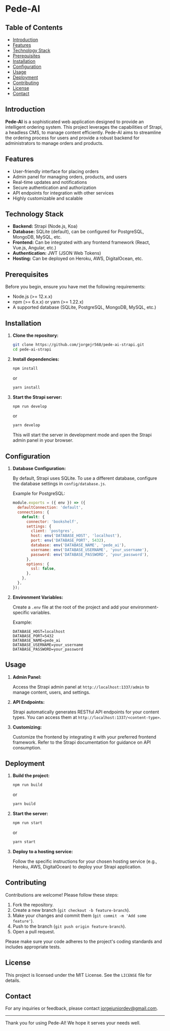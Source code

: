 # Pede-AI

## Table of Contents
- [Introduction](#introduction)
- [Features](#features)
- [Technology Stack](#technology-stack)
- [Prerequisites](#prerequisites)
- [Installation](#installation)
- [Configuration](#configuration)
- [Usage](#usage)
- [Deployment](#deployment)
- [Contributing](#contributing)
- [License](#license)
- [Contact](#contact)

## Introduction

**Pede-AI** is a sophisticated web application designed to provide an intelligent ordering system. This project leverages the capabilities of Strapi, a headless CMS, to manage content efficiently. Pede-AI aims to streamline the ordering process for users and provide a robust backend for administrators to manage orders and products.

## Features

- User-friendly interface for placing orders
- Admin panel for managing orders, products, and users
- Real-time updates and notifications
- Secure authentication and authorization
- API endpoints for integration with other services
- Highly customizable and scalable

## Technology Stack

- **Backend:** Strapi (Node.js, Koa)
- **Database:** SQLite (default), can be configured for PostgreSQL, MongoDB, MySQL, etc.
- **Frontend:** Can be integrated with any frontend framework (React, Vue.js, Angular, etc.)
- **Authentication:** JWT (JSON Web Tokens)
- **Hosting:** Can be deployed on Heroku, AWS, DigitalOcean, etc.

## Prerequisites

Before you begin, ensure you have met the following requirements:

- Node.js (>= 12.x.x)
- npm (>= 6.x.x) or yarn (>= 1.22.x)
- A supported database (SQLite, PostgreSQL, MongoDB, MySQL, etc.)

## Installation

1. **Clone the repository:**

   ```sh
   git clone https://github.com/jorgejr568/pede-ai-strapi.git
   cd pede-ai-strapi
   ```

2. **Install dependencies:**

   ```sh
   npm install
   ```

   or

   ```sh
   yarn install
   ```

3. **Start the Strapi server:**

   ```sh
   npm run develop
   ```

   or

   ```sh
   yarn develop
   ```

   This will start the server in development mode and open the Strapi admin panel in your browser.

## Configuration

1. **Database Configuration:**

   By default, Strapi uses SQLite. To use a different database, configure the database settings in `config/database.js`.

   Example for PostgreSQL:

   ```js
   module.exports = ({ env }) => ({
     defaultConnection: 'default',
     connections: {
       default: {
         connector: 'bookshelf',
         settings: {
           client: 'postgres',
           host: env('DATABASE_HOST', 'localhost'),
           port: env('DATABASE_PORT', 5432),
           database: env('DATABASE_NAME', 'pede_ai'),
           username: env('DATABASE_USERNAME', 'your_username'),
           password: env('DATABASE_PASSWORD', 'your_password'),
         },
         options: {
           ssl: false,
         },
       },
     },
   });
   ```

2. **Environment Variables:**

   Create a `.env` file at the root of the project and add your environment-specific variables.

   Example:

   ```env
   DATABASE_HOST=localhost
   DATABASE_PORT=5432
   DATABASE_NAME=pede_ai
   DATABASE_USERNAME=your_username
   DATABASE_PASSWORD=your_password
   ```

## Usage

1. **Admin Panel:**

   Access the Strapi admin panel at `http://localhost:1337/admin` to manage content, users, and settings.

2. **API Endpoints:**

   Strapi automatically generates RESTful API endpoints for your content types. You can access them at `http://localhost:1337/<content-type>`.

3. **Customizing:**

   Customize the frontend by integrating it with your preferred frontend framework. Refer to the Strapi documentation for guidance on API consumption.

## Deployment

1. **Build the project:**

   ```sh
   npm run build
   ```

   or

   ```sh
   yarn build
   ```

2. **Start the server:**

   ```sh
   npm run start
   ```

   or

   ```sh
   yarn start
   ```

3. **Deploy to a hosting service:**

   Follow the specific instructions for your chosen hosting service (e.g., Heroku, AWS, DigitalOcean) to deploy your Strapi application.

## Contributing

Contributions are welcome! Please follow these steps:

1. Fork the repository.
2. Create a new branch (`git checkout -b feature-branch`).
3. Make your changes and commit them (`git commit -m 'Add some feature'`).
4. Push to the branch (`git push origin feature-branch`).
5. Open a pull request.

Please make sure your code adheres to the project's coding standards and includes appropriate tests.

## License

This project is licensed under the MIT License. See the `LICENSE` file for details.

## Contact

For any inquiries or feedback, please contact [jorgejuniordev@gmail.com](mailto:jorgejuniordev@gmail.com).

---

Thank you for using Pede-AI! We hope it serves your needs well.
